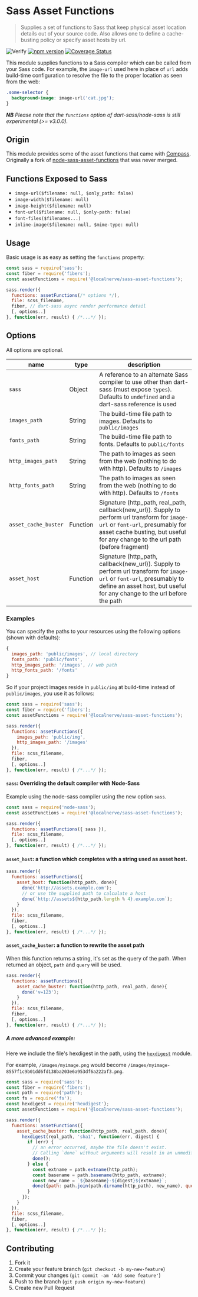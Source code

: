 # Sass Asset Functions

> Supplies a set of functions to Sass that keep physical asset location details out of your source code. Also allows one to define a cache-busting policy or specify asset hosts by url.

![Verify](https://github.com/localnerve/sass-asset-functions/workflows/Verify/badge.svg)
[![npm version](https://badge.fury.io/js/%40localnerve%2Fsass-asset-functions.svg)](https://badge.fury.io/js/%40localnerve%2Fsass-asset-functions)
[![Coverage Status](https://coveralls.io/repos/github/localnerve/sass-asset-functions/badge.svg?branch=master)](https://coveralls.io/github/localnerve/sass-asset-functions?branch=master)

This module supplies functions to a Sass compiler which can be called from your Sass code.
For example, the `image-url` used here in place of `url` adds build-time configuration to resolve the file to the proper location as seen from the web:

```css
.some-selector {
  background-image: image-url('cat.jpg');
}
```

_**NB** Please note that the `functions` option of dart-sass/node-sass is still experimental (>= v3.0.0)._

## Origin

This module provides some of the asset functions that came with [Compass](http://compass-style.org). Originally a fork of  [node-sass-asset-functions](https://github.com/fetch/node-sass-asset-functions) that was never merged.

## Functions Exposed to Sass

- `image-url($filename: null, $only_path: false)`
- `image-width($filename: null)`
- `image-height($filename: null)`
- `font-url($filename: null, $only-path: false)`
- `font-files($filenames...)`
- `inline-image($filename: null, $mime-type: null)`

## Usage

Basic usage is as easy as setting the `functions` property:

```js
const sass = require('sass');
const fiber = require('fibers');
const assetFunctions = require('@localnerve/sass-asset-functions');

sass.render({
  functions: assetFunctions(/* options */),
  file: scss_filename,
  fiber, // dart-sass async render performance detail
  [, options..]
}, function(err, result) { /*...*/ });
```

## Options

All options are optional.

| name | type | description |
| --- | --- | --- |
| `sass` | Object | A reference to an alternate Sass compiler to use other than dart-sass (must expose `types`). Defaults to `undefined` and a dart-sass reference is used |
| `images_path` | String | The build-time file path to images. Defaults to `public/images` |
| `fonts_path` | String | The build-time file path to fonts. Defaults to `public/fonts` |
| `http_images_path` | String | The path to images as seen from the web (nothing to do with http). Defaults to `/images` |
| `http_fonts_path` | String | The path to images as seen from the web (nothing to do with http). Defaults to `/fonts` |
| `asset_cache_buster` | Function | Signature (http_path, real_path, callback(new_url)). Supply to perform url transform for `image-url` or `font-url`, presumably for asset cache busting, but useful for any change to the url path (before fragment) |
| `asset_host` | Function | Signature (http_path, callback(new_url)). Supply to perform url transform for `image-url` or `font-url`, presumably to define an asset host, but useful for any change to the url before the path |

### Examples

You can specify the paths to your resources using the following options (shown with defaults):

```js
{
  images_path: 'public/images', // local directory
  fonts_path: 'public/fonts',
  http_images_path: '/images', // web path
  http_fonts_path: '/fonts'
}
```

So if your project images reside in `public/img` at build-time instead of `public/images`, you use it as follows:

```js
const sass = require('sass');
const fiber = require('fibers');
const assetFunctions = require('@localnerve/sass-asset-functions');

sass.render({
  functions: assetFunctions({
    images_path: 'public/img',
    http_images_path: '/images'
  }),
  file: scss_filename,
  fiber,
  [, options..]
}, function(err, result) { /*...*/ });
```

#### `sass`: Overriding the default compiler with Node-Sass

Example using the node-sass compiler using the new option `sass`.

```js
const sass = require('node-sass');
const assetFunctions = require('@localnerve/sass-asset-functions');

sass.render({
  functions: assetFunctions({ sass }),
  file: scss_filename,
  [, options..]
}, function(err, result) { /*...*/ });
```

#### `asset_host`: a function which completes with a string used as asset host.

```js
sass.render({
  functions: assetFunctions({
    asset_host: function(http_path, done){
      done('http://assets.example.com');
      // or use the supplied path to calculate a host
      done(`http://assets${http_path.length % 4}.example.com`);
    }
  }),
  file: scss_filename,
  fiber,
  [, options..]
}, function(err, result) { /*...*/ });
```

#### `asset_cache_buster`: a function to rewrite the asset path

When this function returns a string, it's set as the query of the path. When returned an object, `path` and `query` will be used.

```js
sass.render({
  functions: assetFunctions({
    asset_cache_buster: function(http_path, real_path, done){
      done('v=123');
    }
  }),
  file: scss_filename,
  fiber,
  [, options..]
}, function(err, result) { /*...*/ });
```

##### A more advanced example:

Here we include the file's  hexdigest in the path, using the [`hexdigest`](https://github.com/koenpunt/node-hexdigest) module.

For example, `/images/myimage.png` would become `/images/myimage-8557f1c9b01dd6fd138ba203e6a953df6a222af3.png`.

```js
const sass = require('sass');
const fiber = require('fibers');
const path = require('path');
const fs = require('fs');
const hexdigest = require('hexdigest');
const assetFunctions = require('@localnerve/sass-asset-functions');

sass.render({
  functions: assetFunctions({
    asset_cache_buster: function(http_path, real_path, done){
      hexdigest(real_path, 'sha1', function(err, digest) {
        if (err) {
          // an error occurred, maybe the file doesn't exist.
          // Calling `done` without arguments will result in an unmodified path.
          done();
        } else {
          const extname = path.extname(http_path);
          const basename = path.basename(http_path, extname);
          const new_name = `${basename}-${digest}${extname}`;
          done({path: path.join(path.dirname(http_path), new_name), query: null});
        }
      });
    }
  }),
  file: scss_filename,
  fiber,
  [, options..]
}, function(err, result) { /*...*/ });
```

## Contributing

1. Fork it
2. Create your feature branch (`git checkout -b my-new-feature`)
3. Commit your changes (`git commit -am 'Add some feature'`)
4. Push to the branch (`git push origin my-new-feature`)
5. Create new Pull Request
